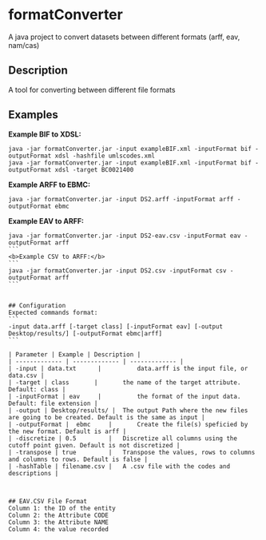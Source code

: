 # formatConverter
A java project to convert datasets between different formats (arff, eav, nam/cas)


## Description 
A tool for converting between different file formats



## Examples
<b>Example BIF to XDSL:</b>
```
java -jar formatConverter.jar -input exampleBIF.xml -inputFormat bif -outputFormat xdsl -hashfile umlscodes.xml
java -jar formatConverter.jar -input exampleBIF.xml -inputFormat bif -outputFormat xdsl -target BC0021400
```

<b>Example ARFF to EBMC:</b>
```
java -jar formatConverter.jar -input DS2.arff -inputFormat arff -outputFormat ebmc
```
<b>Example EAV to ARFF:</b>
````
java -jar formatConverter.jar -input DS2-eav.csv -inputFormat eav -outputFormat arff
```
<b>Example CSV to ARFF:</b>
```
java -jar formatConverter.jar -input DS2.csv -inputFormat csv -outputFormat arff
```


## Configuration
Expected commands format: 
```
-input data.arff [-target class] [-inputFormat eav] [-output Desktop/results/] [-outputFormat ebmc|arff]
```

| Parameter | Example | Description |
| ------------- | ------------- | ------------- |
| -input | data.txt 	 |			data.arff is the input file, or data.csv |
| -target | class 	 	|		the name of the target attribute. Default: class |
| -inputFormat | eav	 |			the format of the input data. Default: file extension |
| -output | Desktop/results/ | 	The output Path where the new files are going to be created. Default is the same as input |
| -outputFormat |  ebmc  	|		Create the file(s) speficied by the new format. Default is arff |
| -discretize | 0.5  		|	Discretize all columns using the cutoff point given. Default is not discretized |
| -transpose | true  		|	Transpose the values, rows to columns and columns to rows. Default is false |
| -hashTable | filename.csv	|	A .csv file with the codes and descriptions |



## EAV.CSV File Format
Column 1: the ID of the entity
Column 2: the Attribute CODE
Column 3: the Attribute NAME
Column 4: the value recorded


